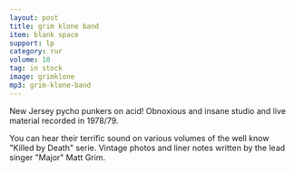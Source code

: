 ```yaml
---
layout: post
title: grim klone band
item: blank space
support: lp
category: rur
volume: 10
tag: in stock
image: grimklone
mp3: grim-klone-band
---
```


New Jersey pycho punkers on acid! Obnoxious and insane studio and live material recorded in 1978/79.

You can hear their terrific sound on various volumes of the well know &quot;Killed by Death&quot; serie. Vintage photos and liner notes written by the lead singer &quot;Major&quot; Matt Grim.
